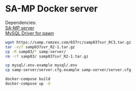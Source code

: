 # SA-MP Docker server

Dependencies: \
[SA-MP server](https://sa-mp.com "Official SA-MP site") \
[MySQL Driver for pawn](https://github.com/pBlueG/SA-MP-MySQL "Original author repository")

```bash
wget https://samp.romzes.com/037rc/samp037svr_RC3.tar.gz
tar -xzf samp037svr_R2-1.tar.gz
cp -R samp03/* samp-server/
rm -rf samp03/ samp037svr_R2-1.tar.gz

cp mysql/.env.example mysql/.env
cp samp-server/server.cfg.example samp-server/server.cfg

docker-compose build
docker-compose up -d
```
